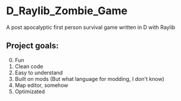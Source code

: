 # D_Raylib_Zombie_Game
 A post apocalyptic first person survival game written in D with Raylib


## Project goals:
0. Fun
1. Clean code
2. Easy to understand
3. Built on mods (But what language for modding, I don't know)
4. Map editor, somehow
5. Optimizated
